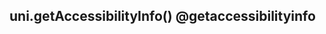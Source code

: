 ## uni.getAccessibilityInfo() @getaccessibilityinfo

<!-- UTSAPIJSON.getAccessibilityInfo.description -->

<!-- UTSAPIJSON.getAccessibilityInfo.compatibility -->

<!-- UTSAPIJSON.getAccessibilityInfo.param -->

<!-- UTSAPIJSON.getAccessibilityInfo.returnValue -->

<!-- UTSAPIJSON.getAccessibilityInfo.example -->

<!-- UTSAPIJSON.getAccessibilityInfo.tutorial -->

<!-- UTSAPIJSON.getAccessibilityInfo.example -->

<!-- UTSAPIJSON.general_type.name -->

<!-- UTSAPIJSON.general_type.param -->